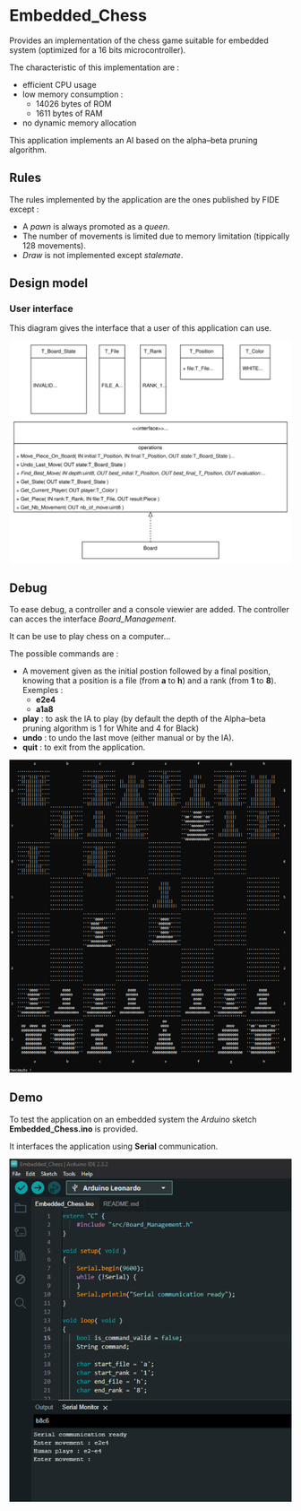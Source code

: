 # Embedded_Chess
Provides an implementation of the chess game suitable for embedded system (optimized for a 16 bits microcontroller).

The characteristic of this implementation are :
* efficient CPU usage
* low memory consumption :
  * 14026 bytes of ROM
  * 1611 bytes of RAM
* no dynamic memory allocation

This application implements an AI based on the alpha–beta pruning algorithm.

## Rules

The rules implemented by the application are the ones published by FIDE except :
* A _pawn_ is always promoted as a _queen_.
* The number of movements is limited due to memory limitation (tippically 128 movements).
* _Draw_ is not implemented except _stalemate_.

## Design model

### User interface

This diagram gives the interface that a user of this application can use.

![User interface model](doc/User_interface.svg "User interface design model")

## Debug

To ease debug, a controller and a console viewier are added. The controller can
acces the interface *Board_Management*.

It can be use to play chess on a computer...

The possible commands are :
* A movement given as the initial postion followed by a final position, knowing that a position is a file (from __a__ to __h__) and a rank (from __1__ to __8__).  
Exemples :
  * __e2e4__
  * __a1a8__
* __play__ : to ask the IA to play (by default the depth of the Alpha–beta pruning algorithm is 1 for White and 4 for Black)
* __undo__ : to undo the last move (either manual or by the IA).
* __quit__ : to exit from the application.

![Console example](doc/chessboard_example.png "Console example")

## Demo

To test the application on an embedded system the _Arduino_ sketch __Embedded_Chess.ino__ is provided.

It interfaces the application using __Serial__ communication.

![Arduino demo](doc/Arduino_demo.png "Arduino demo")